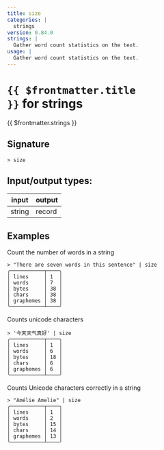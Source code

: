 ```yaml
---
title: size
categories: |
  strings
version: 0.84.0
strings: |
  Gather word count statistics on the text.
usage: |
  Gather word count statistics on the text.
---
```


# <code>{{ $frontmatter.title }}</code> for strings

<div class='command-title'>{{ $frontmatter.strings }}</div>

## Signature

```> size ```


## Input/output types:

| input  | output |
| ------ | ------ |
| string | record |

## Examples

Count the number of words in a string
```shell
> "There are seven words in this sentence" | size
╭───────────┬────╮
│ lines     │ 1  │
│ words     │ 7  │
│ bytes     │ 38 │
│ chars     │ 38 │
│ graphemes │ 38 │
╰───────────┴────╯
```

Counts unicode characters
```shell
> '今天天气真好' | size
╭───────────┬────╮
│ lines     │ 1  │
│ words     │ 6  │
│ bytes     │ 18 │
│ chars     │ 6  │
│ graphemes │ 6  │
╰───────────┴────╯
```

Counts Unicode characters correctly in a string
```shell
> "Amélie Amelie" | size
╭───────────┬────╮
│ lines     │ 1  │
│ words     │ 2  │
│ bytes     │ 15 │
│ chars     │ 14 │
│ graphemes │ 13 │
╰───────────┴────╯
```
